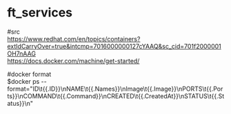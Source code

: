 # ft_services

#src <br>
https://www.redhat.com/en/topics/containers?extIdCarryOver=true&intcmp=7016000000127cYAAQ&sc_cid=701f2000001OH7nAAG <br>
https://docs.docker.com/machine/get-started/<br>


#docker format <br>
$docker ps --format="ID\t{{.ID}}\nNAME\t{{.Names}}\nImage\t{{.Image}}\nPORTS\t{{.Ports}}\nCOMMAND\t{{.Command}}\nCREATED\t{{.CreatedAt}}\nSTATUS\t{{.Status}}\n"

